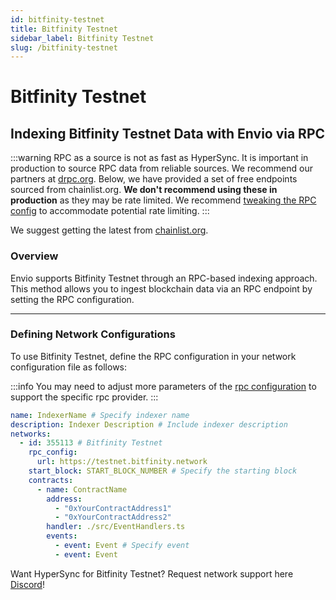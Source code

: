 ```yaml
---
id: bitfinity-testnet
title: Bitfinity Testnet
sidebar_label: Bitfinity Testnet
slug: /bitfinity-testnet
---
```


# Bitfinity Testnet

## Indexing Bitfinity Testnet Data with Envio via RPC

:::warning
RPC as a source is not as fast as HyperSync. It is important in production to source RPC data from reliable sources. We recommend our partners at [drpc.org](https://drpc.org). Below, we have provided a set of free endpoints sourced from chainlist.org. **We don't recommend using these in production** as they may be rate limited. We recommend [tweaking the RPC config](./rpc-sync) to accommodate potential rate limiting.
:::

We suggest getting the latest from [chainlist.org](https://chainlist.org).

### Overview

Envio supports Bitfinity Testnet through an RPC-based indexing approach. This method allows you to ingest blockchain data via an RPC endpoint by setting the RPC configuration.

---

### Defining Network Configurations

To use Bitfinity Testnet, define the RPC configuration in your network configuration file as follows:

:::info
You may need to adjust more parameters of the [rpc configuration](./rpc-sync) to support the specific rpc provider. 
:::

```yaml
name: IndexerName # Specify indexer name
description: Indexer Description # Include indexer description
networks:
  - id: 355113 # Bitfinity Testnet
    rpc_config:
      url: https://testnet.bitfinity.network 
    start_block: START_BLOCK_NUMBER # Specify the starting block
    contracts:
      - name: ContractName
        address:
          - "0xYourContractAddress1"
          - "0xYourContractAddress2"
        handler: ./src/EventHandlers.ts
        events:
          - event: Event # Specify event
          - event: Event
```

Want HyperSync for Bitfinity Testnet? Request network support here [Discord](https://discord.gg/fztEvj79m3)!
